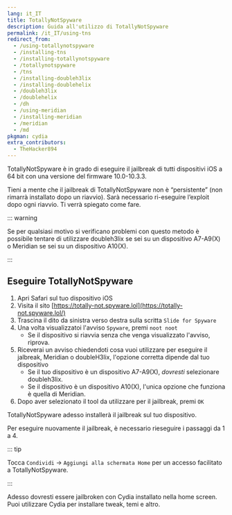 ```yaml
---
lang: it_IT
title: TotallyNotSpyware
description: Guida all'utilizzo di TotallyNotSpyware
permalink: /it_IT/using-tns
redirect_from:
  - /using-totallynotspyware
  - /installing-tns
  - /installing-totallynotspyware
  - /totallynotspyware
  - /tns
  - /installing-doubleh3lix
  - /installing-doublehelix
  - /doubleh3lix
  - /doublehelix
  - /dh
  - /using-meridian
  - /installing-meridian
  - /meridian
  - /md
pkgman: cydia
extra_contributors:
  - TheHacker894
---
```


TotallyNotSpyware è in grado di eseguire il jailbreak di tutti dispositivi iOS a 64 bit con una versione del firmware 10.0-10.3.3.

Tieni a mente che il jailbreak di TotallyNotSpyware non è “persistente” (non rimarrà installato dopo un riavvio). Sarà necessario ri-eseguire l’exploit dopo ogni riavvio. Ti verrà spiegato come fare.

::: warning

Se per qualsiasi motivo si verificano problemi con questo metodo è possibile tentare di utilizzare <router-link to="/it_IT/installing-doubleh3lix-(ipa)">doubleh3lix</router-link> se sei su un dispositivo A7-A9(X) o <router-link to="/it_IT/installing-meridian-(ipa)">Meridian</router-link> se sei su un dispositivo A10(X).

:::

## Eseguire TotallyNotSpyware

1. Apri Safari sul tuo dispositivo iOS
1. Visita il sito [https://totally-not.spyware.lol](https://totally-not.spyware.lol/)
1. Trascina il dito da sinistra verso destra sulla scritta `Slide for Spyware`
1. Una volta visualizzatoi l'avviso `Spyware`, premi `noot noot`
   - Se il dispositivo si riavvia senza che venga visualizzato l'avviso, riprova.
1. Riceverai un avviso chiedendoti cosa vuoi utilizzare per eseguire il jalbreak, Meridian o doubleH3lix, l'opzione corretta dipende dal tuo dispositivo
   - Se il tuo dispositivo è un dispositivo A7-A9(X), *dovresti* selezionare doubleh3lix.
   - Se il dispositivo è un dispositivo A10(X), l'unica opzione che funziona è quella di Meridian.
1. Dopo aver selezionato il tool da utilizzare per il jailbreak, premi `OK`

TotallyNotSpyware adesso installerà il jailbreak sul tuo dispositivo.

Per eseguire nuovamente il jailbreak, è necessario rieseguire i passaggi da 1 a 4.

::: tip

Tocca `Condividi` -> `Aggiungi alla schermata Home` per un accesso facilitato a TotallyNotSpyware.

:::

Adesso dovresti essere jailbroken con Cydia installato nella home screen. Puoi utilizzare Cydia per installare <router-link to="/it_IT/faq/#what-are-tweaks">tweak</router-link>, temi e altro.
